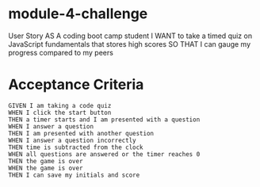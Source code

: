 # module-4-challenge
User Story
    AS A coding boot camp student
    I WANT to take a timed quiz on JavaScript fundamentals that stores high scores
    SO THAT I can gauge my progress compared to my peers
# Acceptance Criteria
    GIVEN I am taking a code quiz
    WHEN I click the start button
    THEN a timer starts and I am presented with a question
    WHEN I answer a question
    THEN I am presented with another question
    WHEN I answer a question incorrectly
    THEN time is subtracted from the clock
    WHEN all questions are answered or the timer reaches 0
    THEN the game is over
    WHEN the game is over
    THEN I can save my initials and score